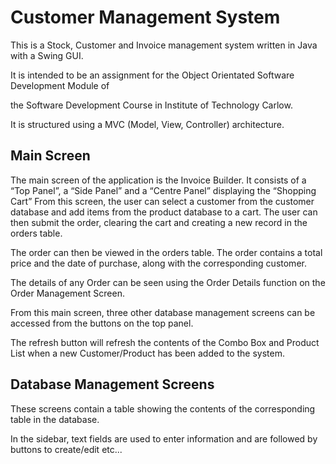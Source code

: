 # Customer Management System

This is a Stock, Customer and Invoice management system
written in Java with a Swing GUI.

It is intended to be an assignment for the Object Orientated
Software Development Module of

the Software Development Course in Institute of Technology
Carlow.

It is structured using a MVC (Model, View, Controller)
architecture.

## Main Screen

The main screen of the application is the Invoice Builder.
It consists of a “Top Panel”, a “Side Panel” and a “Centre Panel” displaying
the “Shopping Cart” From this screen, the user can select a customer from the
customer database and add items from the product database to a cart. The user
can then submit the order, clearing the cart and creating a new record in the
orders table.

The order can then be viewed in the orders table. The order
contains a total price and the date of
purchase, along with the corresponding customer.

The details of any Order can be seen using the Order Details function on the Order Management Screen.

From this main screen, three other database management
screens can be accessed from the buttons on the top panel.

The refresh button will refresh the contents of the Combo
Box and Product List when a new Customer/Product has been added to the system.

## Database Management Screens

These screens contain a table showing the contents of the
corresponding table in the database.

In the sidebar, text fields are used to enter information
and are followed by buttons to create/edit etc...
